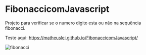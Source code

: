 # FibonaccicomJavascript
Projeto para verificar se o numero digito esta ou não na sequência fibonacci. 

Teste aqui: https://matheuslei.github.io/FibonaccicomJavascript/

![fibonacci](https://user-images.githubusercontent.com/65515537/180059264-97568ded-4d1b-47e9-a149-1f3df0458fc6.gif)
